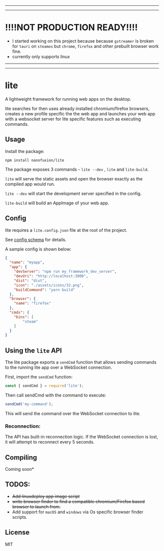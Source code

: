 ___
___
# !!!!NOT PRODUCTION READY!!!!
- I started working on this project because because `gstreamer` is broken for `tauri` on `steamos` but `chrome`, `firefox` and other prebuilt browser work fine.
- currently only supports linux 
___
___

# lite

A lightweight framework for running web apps on the desktop.

lite searches for then uses already installed chromium/firefox browsers, creates a new profile specific the the web app and launches your web app with a websocket server for lite specific features such as executing commands.

## Usage

Install the package:

```
npm install nanofuxion/lite
```

The package exposes 3 commands - `lite --dev` ,  `lite` and `lite-build`. 

`lite` will serve the static assets and open the browser exactly as the compiled app would run.

`lite --dev` will start the development server specified in the config. 

`lite-build` will build an AppImage of your web app. 

## Config

lite requires a `lite.config.json` file at the root of the project. 

See [config schema](schema.json) for details.

A sample config is shown below:

```json
{
  "name": "myapp",
  "app": { 
    "devServer": "npm run my_framework_dev_server",
    "devUri": "http://localhost:3000",
    "dist": "dist",
    "icon": "./assets/icons/32.png",
    "buildCommand": "yarn build"
  },
  "browser": {
    "name": "firefox"
  },
  "cmds": {
    "bins": [
        "steam"
    ]  
  }
}
```
## Using the `lite` API

The lite package exports a `sendCmd` function that allows sending commands to the running lite app over a WebSocket connection. 

First, import the `sendCmd` function:

```js
const { sendCmd } = require('lite');
```

Then call sendCmd with the command to execute:

```js
sendCmd('my-command');
```

This will send the command over the WebSocket connection to lite.

### Reconnection:

The API has built-in reconnection logic. If the WebSocket connection is lost, it will attempt to reconnect every 5 seconds.

## Compiling

Coming soon*


## TODOS:

- ~~Add linuxdeploy app image script~~
- ~~write browser finder to find a compatible chromium/Firefox based browser to launch from.~~
- Add support for `macOS` and `windows` via Os specific browser finder scripts.


## License

MIT
